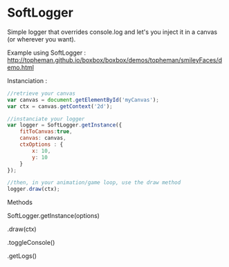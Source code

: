 SoftLogger
==========

Simple logger that overrides console.log and let's you inject it in a canvas (or wherever you want).

Example using SoftLogger : http://topheman.github.io/boxbox/boxbox/demos/topheman/smileyFaces/demo.html

Instanciation :

```js
//retrieve your canvas
var canvas = document.getElementById('myCanvas');
var ctx = canvas.getContext('2d');

//instanciate your logger
var logger = SoftLogger.getInstance({
    fitToCanvas:true,
    canvas: canvas,
    ctxOptions : {
        x: 10,
        y: 10
    }
});

//then, in your animation/game loop, use the draw method
logger.draw(ctx);
```

Methods

SoftLogger.getInstance(options)

.draw(ctx)

.toggleConsole()

.getLogs()
